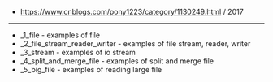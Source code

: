 - https://www.cnblogs.com/pony1223/category/1130249.html / 2017

--------------------------------------------------------------------------------

- _1_file - examples of file
- _2_file_stream_reader_writer - examples of file stream, reader, writer
- _3_stream - examples of io stream
- _4_split_and_merge_file - examples of split and merge file
- _5_big_file - examples of reading large file
